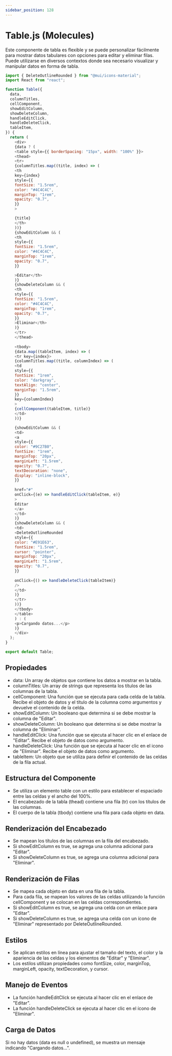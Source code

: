 ```yaml
---
sidebar_position: 128
---
```


# Table.js (Molecules)

Este componente de tabla es flexible y se puede personalizar fácilmente para mostrar datos tabulares con opciones para editar y eliminar filas. Puede utilizarse en diversos contextos donde sea necesario visualizar y manipular datos en forma de tabla.

```js
import { DeleteOutlineRounded } from "@mui/icons-material";
import React from "react";

function Table({
  data,
  columnTitles,
  cellComponent,
  showEditColumn,
  showDeleteColumn,
  handleEditClick,
  handleDeleteClick,
  tableItem,
}) {
  return (
    <div>
    {data ? (
    <table style={{ borderSpacing: "15px", width: "100%" }}>
    <thead>
    <tr>
    {columnTitles.map((title, index) => (
    <th
    key={index}
    style={{
    fontSize: "1.5rem",
    color: "#4C4C4C",
    marginTop: "1rem",
    opacity: "0.7",
    }}
    >

    {title}
    </th>
    ))}
    {showEditColumn && (
    <th
    style={{
    fontSize: "1.5rem",
    color: "#4C4C4C",
    marginTop: "1rem",
    opacity: "0.7",
    }}

    >Editar</th>
    )}
    {showDeleteColumn && ( 
    <th
    style={{
    fontSize: "1.5rem",
    color: "#4C4C4C",
    marginTop: "1rem",
    opacity: "0.7",
    }}
    >Eliminar</th>
    )}
    </tr>
    </thead>
    
    <tbody>
    {data.map((tableItem, index) => (
    <tr key={index}>
    {columnTitles.map((title, columnIndex) => (
    <td
    style={{
    fontSize: "1rem",
    color: "darkgray",
    textAlign: "center",
    marginTop: "1.5rem",
    }}
    key={columnIndex}
    >
    {cellComponent(tableItem, title)}
    </td>
    ))}

    {showEditColumn && (
    <td>
    <a
    style={{
    color: "#9C27B0",
    fontSize: "1rem",
    marginTop: "20px",
    marginLeft: "1.5rem",
    opacity: "0.7",
    textDecoration: "none",
    display: "inline-block",
    }}
      
    href="#"
    onClick={(e) => handleEditClick(tableItem, e)}
    >
    Editar
    </a>
    </td>
    )}
    {showDeleteColumn && (
    <td>
    <DeleteOutlineRounded
    style={{
    color: "#E91E63",
    fontSize: "1.5rem",
    cursor: "pointer",
    marginTop: "20px",
    marginLeft: "1.5rem",
    opacity: "0.7",
    }}
     
    onClick={() => handleDeleteClick(tableItem)}
    />
    </td>
    )}
    </tr>
    ))}
    </tbody>
    </table>
    ) : (
    <p>Cargando datos...</p>
    )}
    </div>
  );
}

export default Table;
```

## Propiedades

- data: Un array de objetos que contiene los datos a mostrar en la tabla.
- columnTitles: Un array de strings que representa los títulos de las columnas de la tabla.
- cellComponent: Una función que se ejecuta para cada celda de la tabla. Recibe el objeto de datos y el título de la columna como argumentos y devuelve el contenido de la celda.
- showEditColumn: Un booleano que determina si se debe mostrar la columna de "Editar".
- showDeleteColumn: Un booleano que determina si se debe mostrar la columna de "Eliminar".
- handleEditClick: Una función que se ejecuta al hacer clic en el enlace de "Editar". Recibe el objeto de datos como argumento.
- handleDeleteClick: Una función que se ejecuta al hacer clic en el icono de "Eliminar". Recibe el objeto de datos como argumento.
- tableItem: Un objeto que se utiliza para definir el contenido de las celdas de la fila actual.

## Estructura del Componente

- Se utiliza un elemento table con un estilo para establecer el espaciado entre las celdas y el ancho del 100%.
- El encabezado de la tabla (thead) contiene una fila (tr) con los títulos de las columnas.
- El cuerpo de la tabla (tbody) contiene una fila para cada objeto en data.

## Renderización del Encabezado

- Se mapean los títulos de las columnas en la fila del encabezado.
- Si showEditColumn es true, se agrega una columna adicional para "Editar".
- Si showDeleteColumn es true, se agrega una columna adicional para "Eliminar".

## Renderización de Filas

- Se mapea cada objeto en data en una fila de la tabla.
- Para cada fila, se mapean los valores de las celdas utilizando la función cellComponent y se colocan en las celdas correspondientes.
- Si showEditColumn es true, se agrega una celda con un enlace para "Editar".
- Si showDeleteColumn es true, se agrega una celda con un ícono de "Eliminar" representado por DeleteOutlineRounded.

## Estilos

- Se aplican estilos en línea para ajustar el tamaño del texto, el color y la apariencia de las celdas y los elementos de "Editar" y "Eliminar".
- Los estilos utilizan propiedades como fontSize, color, marginTop, marginLeft, opacity, textDecoration, y cursor.

## Manejo de Eventos

- La función handleEditClick se ejecuta al hacer clic en el enlace de "Editar".
- La función handleDeleteClick se ejecuta al hacer clic en el ícono de "Eliminar".

## Carga de Datos

Si no hay datos (data es null o undefined), se muestra un mensaje indicando "Cargando datos...".